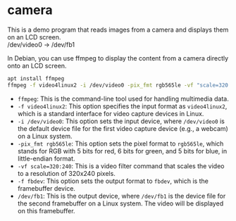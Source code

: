 # camera
This is a demo program that reads images from a camera and displays them on an LCD screen.  
/dev/video0 -> /dev/fb1


In Debian, you can use ffmpeg to display the content from a camera directly onto an LCD screen.  
```bash
apt install ffmpeg
ffmpeg -f video4linux2 -i /dev/video0 -pix_fmt rgb565le -vf "scale=320:240" -f fbdev /dev/fb1
```
- `ffmpeg`: This is the command-line tool used for handling multimedia data.
- `-f video4linux2`: This option specifies the input format as `video4linux2`, which is a standard interface for video capture devices in Linux.
- `-i /dev/video0`: This option sets the input device, where `/dev/video0` is the default device file for the first video capture device (e.g., a webcam) on a Linux system.
- `-pix_fmt rgb565le`: This option sets the pixel format to `rgb565le`, which stands for RGB with 5 bits for red, 6 bits for green, and 5 bits for blue, in little-endian format.
- `-vf scale=320:240`: This is a video filter command that scales the video to a resolution of 320x240 pixels.
- `-f fbdev`: This option sets the output format to `fbdev`, which is the framebuffer device.
- `/dev/fb1`: This is the output device, where `/dev/fb1` is the device file for the second framebuffer on a Linux system. The video will be displayed on this framebuffer.